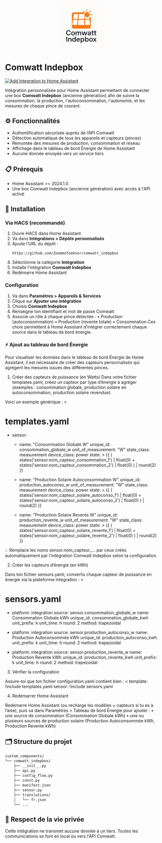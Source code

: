 <p align="center">
  <img src="https://github.com/ZoomeoTooknor/comwatt_indepbox/blob/main/custom_components/comwatt_indepbox/logo.png?raw=true" alt="Logo Comwatt Indepbox" width="150">
</p>

# Comwatt Indepbox

[![Add Integration to Home Assistant](https://my.home-assistant.io/badges/integration.svg)](https://my.home-assistant.io/redirect/config_flow_start/?domain=comwatt_indepbox)

Intégration personnalisée pour Home Assistant permettant de connecter une box **Comwatt Indepbox** (ancienne génération) afin de suivre la consommation, la production, l'autoconsommation, l'autonomie, et les mesures de chaque pince de courant.

## ⚙️ Fonctionnalités

- Authentification sécurisée auprès de l’API Comwatt
- Détection automatique de tous les appareils et capteurs (pinces)
- Remontée des mesures de production, consommation et réseau
- Affichage dans le tableau de bord Énergie de Home Assistant
- Aucune donnée envoyée vers un service tiers

## 📋 Prérequis

- Home Assistant >= 2024.1.0
- Une box Comwatt Indepbox (ancienne génération) avec accès à l'API activé

## 🚀 Installation

### Via HACS (recommandé)

1. Ouvre HACS dans Home Assistant
2. Va dans **Intégrations > Dépôts personnalisés**
3. Ajoute l’URL du dépôt :  
   ```text
   https://github.com/ZoomeoTooknor/comwatt_indepbox
   ```
4. Sélectionne la catégorie **Intégration**
5. Installe l’intégration **Comwatt Indepbox**
6. Redémarre Home Assistant

### Configuration

1. Va dans **Paramètres > Appareils & Services**
2. Clique sur **Ajouter une intégration**
3. Choisis **Comwatt Indepbox**
4. Renseigne ton identifiant et mot de passe Comwatt
5.	Associe un rôle à chaque pince détectée :
    •	Production (autoconsommation)
    •	Production (revente totale)
    •	Consommation
Ces choix permettent à Home Assistant d’intégrer correctement chaque source dans le tableau de bord énergie.

### ⚡ Ajout au tableau de bord Énergie

Pour visualiser les données dans le tableau de bord Énergie de Home Assistant, il est nécessaire de créer des capteurs personnalisés qui agrègent les mesures issues des différentes pinces.

1. Créer des capteurs de puissance (en Watts)
Dans votre fichier templates.yaml, créez un capteur par type d’énergie à agréger (exemples : consommation globale, production solaire en autoconsommation, production solaire revendue).

Voici un exemple générique :
<
# templates.yaml

- sensor:
    - name: "Consommation Globale W"
      unique_id: consommation_globale_w
      unit_of_measurement: "W"
      state_class: measurement
      device_class: power
      state: >
        {{ (
          states('sensor.nom_capteur_consommation_1') | float(0) +
          states('sensor.nom_capteur_consommation_2') | float(0)
        ) | round(2) }}

    - name: "Production Solaire Autoconsommation W"
      unique_id: production_autoconso_w
      unit_of_measurement: "W"
      state_class: measurement
      device_class: power
      state: >
        {{ (
          states('sensor.nom_capteur_solaire_autoconso_1') | float(0) +
          states('sensor.nom_capteur_solaire_autoconso_2') | float(0)
        ) | round(2) }}

    - name: "Production Solaire Revente W"
      unique_id: production_revente_w
      unit_of_measurement: "W"
      state_class: measurement
      device_class: power
      state: >
        {{ (
          states('sensor.nom_capteur_solaire_revente_1') | float(0) +
          states('sensor.nom_capteur_solaire_revente_2') | float(0)
        ) | round(2) }}
>
💡 Remplace les noms sensor.nom_capteur_... par ceux créés automatiquement par l’intégration Comwatt Indepbox selon ta configuration.

2. Créer les capteurs d’énergie (en kWh)

Dans ton fichier sensors.yaml, convertis chaque capteur de puissance en énergie via la plateforme integration :
<
# sensors.yaml

- platform: integration
  source: sensor.consommation_globale_w
  name: Consommation Globale kWh
  unique_id: consommation_globale_kwh
  unit_prefix: k
  unit_time: h
  round: 2
  method: trapezoidal

- platform: integration
  source: sensor.production_autoconso_w
  name: Production Autoconsommée kWh
  unique_id: production_autoconso_kwh
  unit_prefix: k
  unit_time: h
  round: 2
  method: trapezoidal

- platform: integration
  source: sensor.production_revente_w
  name: Production Revente kWh
  unique_id: production_revente_kwh
  unit_prefix: k
  unit_time: h
  round: 2
  method: trapezoidal
>

3. Vérifier la configuration

Assure-toi que ton fichier configuration.yaml contient bien :
<
template: !include templates.yaml
sensor: !include sensors.yaml
>

4. Redémarrer Home Assistant

Redémarre Home Assistant (ou recharge les modèles + capteurs si tu es à l’aise), puis va dans Paramètres > Tableau de bord Énergie pour ajouter :
	•	une source de consommation (Consommation Globale kWh)
	•	une ou plusieurs sources de production solaire (Production Autoconsommée kWh, Production Revente kWh)


## 🗂️ Structure du projet

```
custom_components/
└── comwatt_indepbox/
    ├── __init__.py
    ├── api.py
    ├── config_flow.py
    ├── const.py
    ├── manifest.json
    ├── sensor.py
    ├── translations/
    │   └── fr.json
    └── ...
```

## 🔐 Respect de la vie privée

Cette intégration ne transmet aucune donnée à un tiers. Toutes les communications se font en local ou vers l'API Comwatt.